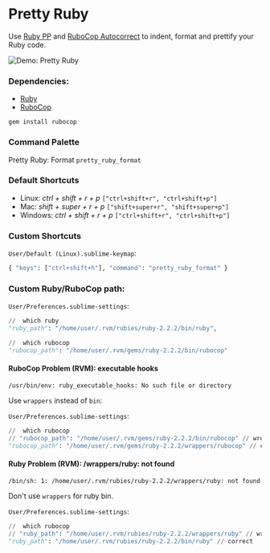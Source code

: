 # Pretty Ruby

Use [Ruby PP](http://ruby-doc.org/stdlib-2.0/libdoc/pp/rdoc/PP.html) and [RuboCop Autocorrect](https://github.com/bbatsov/rubocop#autocorrect) to indent, format and prettify your Ruby code.

![Demo: Pretty Ruby](https://raw.githubusercontent.com/gbaptista/sublime-3-pretty-ruby/master/demo.gif)

### Dependencies:

* [Ruby](https://www.ruby-lang.org/)
* [RuboCop](https://github.com/bbatsov/rubocop)

`gem install rubocop`

### Command Palette

Pretty Ruby: Format `pretty_ruby_format`

### Default Shortcuts

* Linux: _ctrl + shift + r + p_ `["ctrl+shift+r", "ctrl+shift+p"]`
* Mac: _shift + super + r + p_ `["shift+super+r", "shift+super+p"]`
* Windows: _ctrl + shift + r + p_ `["ctrl+shift+r", "ctrl+shift+p"]`

### Custom Shortcuts
`User/Default (Linux).sublime-keymap`:
```python
{ "keys": ["ctrl+shift+h"], "command": "pretty_ruby_format" }
```

### Custom Ruby/RuboCop path:
`User/Preferences.sublime-settings`:
```python
//  which ruby
"ruby_path": "/home/user/.rvm/rubies/ruby-2.2.2/bin/ruby",

//  which rubocop
"rubocop_path": "/home/user/.rvm/gems/ruby-2.2.2/bin/rubocop"
```

#### RuboCop Problem (RVM): executable hooks
`/usr/bin/env: ruby_executable_hooks: No such file or directory`

Use `wrappers` instead of `bin`:

`User/Preferences.sublime-settings`:
```python
//  which rubocop
// "rubocop_path": "/home/user/.rvm/gems/ruby-2.2.2/bin/rubocop" // wrong
"rubocop_path": "/home/user/.rvm/gems/ruby-2.2.2/wrappers/rubocop" // correct
```

#### Ruby Problem (RVM): /wrappers/ruby: not found
`/bin/sh: 1: /home/user/.rvm/rubies/ruby-2.2.2/wrappers/ruby: not found`

Don't use `wrappers` for ruby bin.

`User/Preferences.sublime-settings`:
```python
//  which rubocop
// "ruby_path": "/home/user/.rvm/rubies/ruby-2.2.2/wrappers/ruby" // wrong
"ruby_path": "/home/user/.rvm/rubies/ruby-2.2.2/bin/ruby" // correct
```
